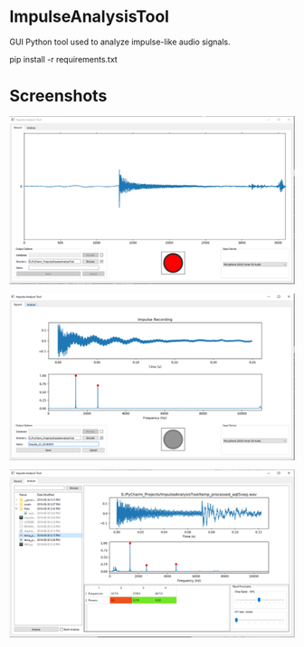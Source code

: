 # ImpulseAnalysisTool
GUI Python tool used to analyze impulse-like audio signals.

pip install -r requirements.txt

# Screenshots

![Recording Tab](https://raw.githubusercontent.com/NickHEE/ImpulseAnalysisTool/master/assets/Screenshots/Recording_main.png)

![Recording Tab](https://raw.githubusercontent.com/NickHEE/ImpulseAnalysisTool/master/assets/Screenshots/Recording_analyze.png)

![Analyze Tab](https://raw.githubusercontent.com/NickHEE/ImpulseAnalysisTool/master/assets/Screenshots/Analyze_main.png)

